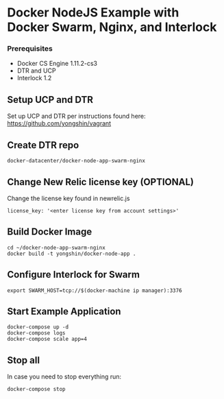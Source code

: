 Docker NodeJS Example with Docker Swarm, Nginx, and Interlock 
=====================

### Prerequisites

- Docker CS Engine 1.11.2-cs3
- DTR and UCP
- Interlock 1.2

## Setup UCP and DTR

Set up UCP and DTR per instructions found here: https://github.com/yongshin/vagrant

## Create DTR repo

```
docker-datacenter/docker-node-app-swarm-nginx
```

## Change New Relic license key (OPTIONAL)
Change the license key found in newrelic.js
```
license_key: '<enter license key from account settings>'
```

## Build Docker Image
```  
cd ~/docker-node-app-swarm-nginx
docker build -t yongshin/docker-node-app .
```

## Configure Interlock for Swarm
```
export SWARM_HOST=tcp://$(docker-machine ip manager):3376
```

## Start Example Application
```
docker-compose up -d
docker-compose logs
docker-compose scale app=4
```

## Stop all
In case you need to stop everything run:
```
docker-compose stop
```
